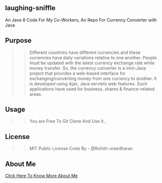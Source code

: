 ## laughing-sniffle

An Java 8 Code For My Co-Workers, An Repo For Currency Converter with Java

## Purpose

>> Different countries have different currencies and these currencies have daily variations relative to one another. People must be updated with the latest currency exchange rate while money transfer. So, the currency converter is a mini-Java project that provides a web-based interface for exchanging/converting money from one currency to another. It is developed using Ajax, Java servlets web features. Such applications have used for business, shares & finance-related areas.

## Usage

>> You are Free To Git Clone And Use It..

## License

>> MIT Public License
>> Code By - @Rohith-sreedharan

## About Me

[Click Here To Know More About Me](www.google.com/search?q=rohithaditya)

